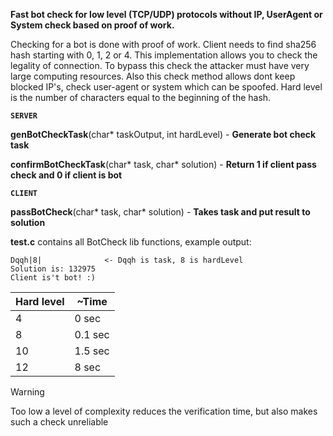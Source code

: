 **Fast bot check for low level (TCP/UDP) protocols without IP, UserAgent or System check based on proof of work.**

Checking for a bot is done with proof of work. Client needs to find
sha256 hash starting with 0, 1, 2 or 4. This implementation allows you to check the legality
of connection. To bypass this check the attacker must have very large computing resources.
Also this check method allows dont keep blocked IP's, check user-agent or system which
can be spoofed.
Hard level is the number of characters equal to the beginning of the hash.

**```SERVER```**

**genBotCheckTask**(char* taskOutput, int hardLevel) - **Generate bot check task**

**confirmBotCheckTask**(char* task, char* solution) - **Return 1 if client pass check and 0 if client is bot**

**```CLIENT```**

**passBotCheck**(char* task, char* solution) - **Takes task and put result to solution**

**test.c** contains all BotCheck lib functions, example output:
```
Dqqh|8|              <- Dqqh is task, 8 is hardLevel 
Solution is: 132975
Client is't bot! :)
```
 
|Hard level| ~Time |
|---|---|
|4|0 sec|
|8|0.1 sec|
|10|1.5 sec|
|12|8 sec|

> [!WARNING]
> Too low a level of complexity reduces the verification time, but also makes such a check unreliable
